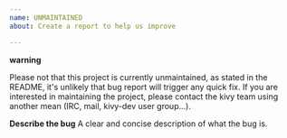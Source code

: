 ```yaml
---
name: UNMAINTAINED
about: Create a report to help us improve

---
```


**warning**

Please not that this project is currently unmaintained, as stated in the README, it's unlikely that bug report will trigger any quick fix. If you are interested in maintaining the project, please contact the kivy team using another mean (IRC, mail, kivy-dev user group…).

**Describe the bug**
A clear and concise description of what the bug is.
